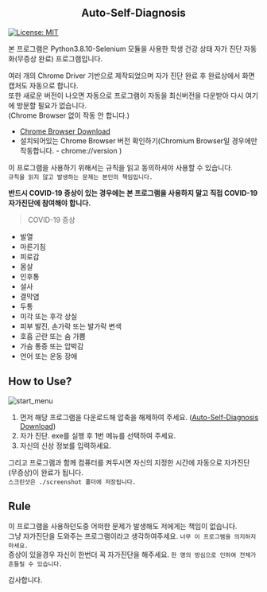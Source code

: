 <h2 align="center">Auto-Self-Diagnosis</h2>

[![License: MIT](https://img.shields.io/badge/License-MIT-yellow.svg)](https://opensource.org/licenses/MIT)

본 프로그램은 Python3.8.10-Selenium 모듈을 사용한 학생 건강 상태 자가 진단 자동화(무증상 완료) 프로그램입니다.

여러 개의 Chrome Driver 기반으로 제작되었으며 자가 진단 완료 후 완료상에서 화면 캡처도 자동으로 합니다.</br>
또한 새로운 버전이 나오면 자동으로 프로그램이 자동을 최신버전을 다운받아 다시 여기에 방문할 필요가 없습니다.</br>(Chrome Browser 없이 작동 안 합니다.)

- [Chrome Browser Download](https://www.google.com/chrome/)
- 설치되어있는 Chrome Browser 버전 확인하기(Chromium Browser일 경우에만 작동합니다. - chrome://version )

이 프로그램을 사용하기 위해서는 규칙을 읽고 동의하셔야 사용할 수 있습니다.</br>
`규칙을 읽지 않고 발생하는 문제는 본인의 책임입니다.`

**반드시 COVID-19 증상이 있는 경우에는 본 프로그램을 사용하지 말고 직접 COVID-19 자가진단에 참여해야 합니다.**</br>
> COVID-19 증상
- 발열
- 마른기침
- 피로감
- 몸살
- 인후통
- 설사
- 결막염
- 두통
- 미각 또는 후각 상실
- 피부 발진, 손가락 또는 발가락 변색
- 호흡 곤란 또는 숨 가쁨
- 가슴 통증 또는 압박감
- 언어 또는 운동 장애

## How to Use?

![start_menu](https://user-images.githubusercontent.com/75632393/118481149-20c44d80-b74e-11eb-85b7-7532fc275dd7.PNG)
1. 먼저 해당 프로그램을 다운로드해 압축을 해제하여 주세요. ([Auto-Self-Diagnosis Download](https://github.com/INIRU/Auto-Self-Diagnosis/releases))
2. 자가 진단. exe를 실행 후 1번 메뉴를 선택하여 주세요.
3. 자신의 신상 정보를 입력하세요.

그리고 프로그램과 함께 컴퓨터를 켜두시면 자신의 지정한 시간에 자동으로 자가진단(무증상)이 완료가 됩니다.</br>
`스크린샷은 ./screenshot 폴더에 저장됩니다.`

## Rule

이 프로그램을 사용하던도중 어떠한 문제가 발생해도 저에게는 책임이 없습니다.</br>
그냥 자가진단을 도와주는 프로그램이라고 생각하여주세요. `너무 이 프로그램을 의지하지 마세요.`</br>
증상이 있을경우 자신이 한번더 꼭 자가진단을 해주세요. `한 명의 방심으로 인하여 전체가 흔들릴 수 있습니다.`

감사합니다.
